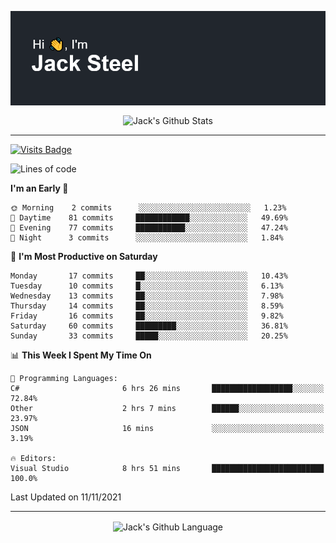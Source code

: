 <p align="center">
  <img align="center" src="https://github.com/JackSteel97/JackSteel97/blob/main/header.png?raw=true" alt="Hi, I'm Jack Steel" /> 
 </p>
<p align="center">
 <img align="center" src="https://github-readme-stats.vercel.app/api?username=jacksteel97&show_icons=true&count_private=true&theme=dracula" alt="Jack's Github Stats" /> 
</p>

<hr/>

[![Visits Badge](https://badges.pufler.dev/visits/JackSteel97/JackSteel97?color=blue&label=Profile%20Visits)](https://github.com/JackSteel97)
<!--START_SECTION:waka-->
![Lines of code](https://img.shields.io/badge/From%20Hello%20World%20I%27ve%20Written-1.4%20million%20lines%20of%20code-blue)

**I'm an Early 🐤** 

```text
🌞 Morning    2 commits      ░░░░░░░░░░░░░░░░░░░░░░░░░   1.23% 
🌆 Daytime    81 commits     ████████████░░░░░░░░░░░░░   49.69% 
🌃 Evening    77 commits     ███████████░░░░░░░░░░░░░░   47.24% 
🌙 Night      3 commits      ░░░░░░░░░░░░░░░░░░░░░░░░░   1.84%

```
📅 **I'm Most Productive on Saturday** 

```text
Monday       17 commits     ██░░░░░░░░░░░░░░░░░░░░░░░   10.43% 
Tuesday      10 commits     █░░░░░░░░░░░░░░░░░░░░░░░░   6.13% 
Wednesday    13 commits     ██░░░░░░░░░░░░░░░░░░░░░░░   7.98% 
Thursday     14 commits     ██░░░░░░░░░░░░░░░░░░░░░░░   8.59% 
Friday       16 commits     ██░░░░░░░░░░░░░░░░░░░░░░░   9.82% 
Saturday     60 commits     █████████░░░░░░░░░░░░░░░░   36.81% 
Sunday       33 commits     █████░░░░░░░░░░░░░░░░░░░░   20.25%

```


📊 **This Week I Spent My Time On** 

```text
💬 Programming Languages: 
C#                       6 hrs 26 mins       ██████████████████░░░░░░░   72.84% 
Other                    2 hrs 7 mins        ██████░░░░░░░░░░░░░░░░░░░   23.97% 
JSON                     16 mins             ░░░░░░░░░░░░░░░░░░░░░░░░░   3.19%

🔥 Editors: 
Visual Studio            8 hrs 51 mins       █████████████████████████   100.0%

```


 Last Updated on 11/11/2021
<!--END_SECTION:waka-->

<hr/>

<p align="center">
    <img align="center" src="https://github-readme-stats.vercel.app/api/top-langs/?username=jacksteel97&langs_count=10&layout=compact&theme=dracula" alt="Jack's Github Language" /> 
</p>
